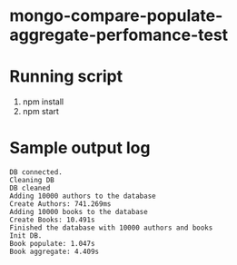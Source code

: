 # mongo-compare-populate-aggregate-perfomance-test

# Running script
1. npm install
2. npm start

# Sample output log
```
DB connected.
Cleaning DB
DB cleaned
Adding 10000 authors to the database
Create Authors: 741.269ms
Adding 10000 books to the database
Create Books: 10.491s
Finished the database with 10000 authors and books
Init DB.
Book populate: 1.047s
Book aggregate: 4.409s
```